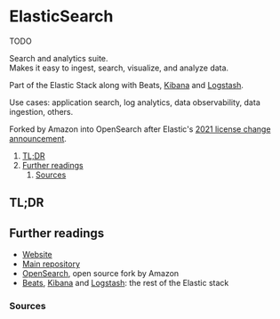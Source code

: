 # ElasticSearch

TODO

Search and analytics suite.<br/>
Makes it easy to ingest, search, visualize, and analyze data.

Part of the Elastic Stack along with Beats, [Kibana] and [Logstash].

Use cases: application search, log analytics, data observability, data ingestion, others.

Forked by Amazon into OpenSearch after Elastic's [2021 license change announcement].

1. [TL;DR](#tldr)
1. [Further readings](#further-readings)
   1. [Sources](#sources)

## TL;DR

<!-- Uncomment if used
<details>
  <summary>Installation and configuration</summary>

```sh
```

</details>
-->

<!-- Uncomment if used
<details>
  <summary>Usage</summary>

```sh
```

</details>
-->

<!-- Uncomment if used
<details>
  <summary>Real world use cases</summary>

```sh
```

</details>
-->

## Further readings

- [Website]
- [Main repository]
- [OpenSearch], open source fork by Amazon
- [Beats], [Kibana] and [Logstash]: the rest of the Elastic stack

### Sources

<!--
  Reference
  ═╬═Time══
  -->

<!-- In-article sections -->
<!-- Knowledge base -->
[beats]: beats.md
[kibana]: kibana.md
[logstash]: logstash.md
[opensearch]: opensearch.md

<!-- Files -->
<!-- Upstream -->
[2021 license change announcement]: https://www.elastic.co/blog/elastic-license-update
[main repository]: https://github.com/elastic/elasticsearch
[website]: https://www.elastic.co/elasticsearch

<!-- Others -->
